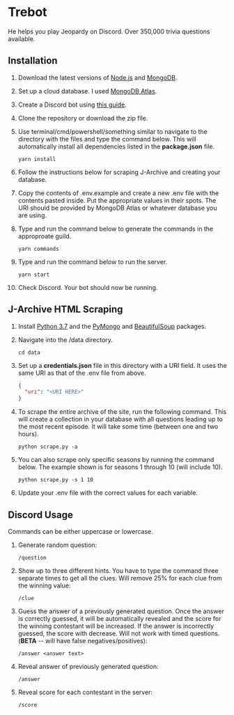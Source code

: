 # Trebot

He helps you play Jeopardy on Discord. Over 350,000 trivia questions available.

## Installation

1. Download the latest versions of [Node.js](https://nodejs.org/en/) and [MongoDB](https://www.mongodb.com/).

2. Set up a cloud database. I used [MongoDB Atlas](https://www.mongodb.com/cloud/atlas).

3. Create a Discord bot using [this guide](https://github.com/reactiflux/discord-irc/wiki/Creating-a-discord-bot-&-getting-a-token).

4. Clone the repository or download the zip file.

5. Use terminal/cmd/powershell/something similar to navigate to the directory with the files and type the command below. This will automatically install all dependencies listed in the **package.json** file.

   ```
   yarn install
   ```

6. Follow the instructions below for scraping J-Archive and creating your database.

7. Copy the contents of .env.example and create a new .env file with the contents pasted inside. Put the appropriate values in their spots. The URI should be provided by MongoDB Atlas or whatever database you are using.

8. Type and run the command below to generate the commands in the approproate guild.

   ```
   yarn commands
   ```

9. Type and run the command below to run the server.

   ```
   yarn start
   ```

10. Check Discord. Your bot should now be running.

## J-Archive HTML Scraping

1. Install [Python 3.7](https://www.python.org/downloads/) and the [PyMongo](https://api.mongodb.com/python/current/) and [BeautifulSoup](https://www.crummy.com/software/BeautifulSoup/) packages.

2. Navigate into the /data directory.

   ```
   cd data
   ```

3. Set up a **credentials.json** file in this directory with a URI field. It uses the same URI as that of the .env file from above.

   ```json
   {
     "uri": "<URI HERE>"
   }
   ```

4. To scrape the entire archive of the site, run the following command. This will create a collection in your database with all questions leading up to the most recent episode. It will take some time (between one and two hours).

   ```
   python scrape.py -a
   ```

5. You can also scrape only specific seasons by running the command below. The example shown is for seasons 1 through 10 (will include 10).

   ```
   python scrape.py -s 1 10
   ```

6. Update your .env file with the correct values for each variable.

## Discord Usage

Commands can be either uppercase or lowercase.

1. Generate random question:

   ```
   /question
   ```

2. Show up to three different hints. You have to type the command three separate times to get all the clues. Will remove 25% for each clue from the winning value:

   ```
   /clue
   ```

3. Guess the answer of a previously generated question. Once the answer is correctly guessed, it will be automatically revealed and the score for the winning contestant will be increased. If the answer is incorrectly guessed, the score with decrease. Will not work with timed questions. (**BETA** -- will have false negatives/positives):

   ```
   /answer <answer text>
   ```

4. Reveal answer of previously generated question:

   ```
   /answer
   ```

5. Reveal score for each contestant in the server:

   ```
   /score
   ```
